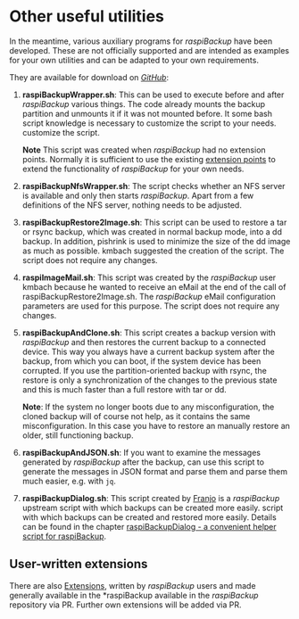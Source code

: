 # Other useful utilities

In the meantime, various auxiliary programs for *raspiBackup* have been developed. These
are not officially supported and are intended as examples for your own utilities
and can be adapted to your own requirements.

They are available for download on [*GitHub*](https://github.com/framps/raspiBackup/tree/master/helper):

1. **raspiBackupWrapper.sh**: This can be used to execute before and after
   *raspiBackup* various things. The code already mounts the
   backup partition and unmounts it if it was not mounted before. It
   some bash script knowledge is necessary to customize the script to your needs.
   customize the script.

   **Note**
   This script was created when *raspiBackup* had no extension points. Normally
   it is sufficient to use the existing [extension points](hooks-for-own-scripts.md)
   to extend the functionality of *raspiBackup* for your own needs.

2. **raspiBackupNfsWrapper.sh**: The script checks whether an NFS server is available
   and only then starts *raspiBackup*. Apart from a few
   definitions of the NFS server, nothing needs to be adjusted.

3. **raspiBackupRestore2Image.sh**: This script can be used to restore a tar or rsync
   backup, which was created in normal backup mode, into a dd backup.
   In addition, pishrink is used to minimize the size of the dd image
   as much as possible. kmbach suggested the creation of the script.
   The script does not require any changes.

4. **raspiImageMail.sh**: This script was created by the *raspiBackup* user kmbach
   because he wanted to receive an eMail at the end of the call of raspiBackupRestore2Image.sh.
   The *raspiBackup* eMail configuration parameters are used for this purpose.
   The script does not require any changes.

5. **raspiBackupAndClone.sh**: This script creates a backup version with *raspiBackup*
   and then restores the current backup to a connected device. This way
   you always have a current backup system after the backup, from which you can boot,
   if the system device has been corrupted. If you use the partition-oriented backup with rsync,
   the restore is only a synchronization of the changes to the previous state and this is
   much faster than a full restore with tar or dd.

   **Note**: If the system no longer boots due to any misconfiguration, the cloned backup
   will of course not help, as it contains the same misconfiguration. In this case you have to restore an
   manually restore an older, still functioning backup.

6. **raspiBackupAndJSON.sh**: If you want to examine the messages generated by *raspiBackup* after the backup,
   can use this script to generate the messages in JSON format and parse them
   and parse them much easier, e.g. with `jq`.

7. **raspiBackupDialog.sh**: This script created by [Franjo](https://github.com/franjo-G) is a *raspiBackup* upstream script with which backups can be created more easily.
   script with which backups can be created and restored more easily.
   Details can be found in the chapter [raspiBackupDialog - a convenient helper script for raspiBackup](raspibackupdialog-a-convenient-helper-script-for-raspibackup.md).

## User-written extensions

There are also [Extensions](https://github.com/framps/raspiBackup/tree/master/extensions_userprovided),
written by *raspiBackup* users and made generally available in the *raspiBackup
available in the *raspiBackup* repository via PR.
Further own extensions will be added via PR.

[.status]: translated
[.source]: https://www.linux-tips-and-tricks.de/de/raspibackupcategoried/507-raspibackup-nuetzliche-hilfsprogramme
[.source]: https://www.linux-tips-and-tricks.de/en/raspibackupcategorye/508-raspibackup-nuetzliche-hilfsprogramme-2



